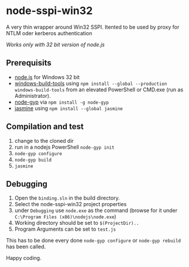 # node-sspi-win32

A very thin wrapper around Win32 SSPI.
Itented to be used by proxy for NTLM oder kerberos authentication

*Works only with 32 bit version of node.js*

## Prerequisits

- [node.js](https://nodejs.org/dist/v6.10.0/node-v6.10.0-x86.msi) for Windows 32 bit
- [windows-build-tools](https://github.com/felixrieseberg/windows-build-tools) using `npm install --global --production windows-build-tools` from an elevated PowerShell or CMD.exe (run as Administrator).
- [node-gyp](https://github.com/nodejs/node-gyp) via `npm install -g node-gyp`
- [jasmine](https://jasmine.github.io/2.0/node.html) using `npm install --global jasmine`

## Compilation and test

1. change to the cloned dir
2. run in a nodejs PowerShell `node-gyp init`
3. `node-gyp configure`
4. `node-gyp build`
4. `jasmine`

## Debugging

1. Open the `binding.sln` in the build directory.
2. Select the node-sspi-win32 project properties
3. under `Debugging` use `node.exe` as the command (browse for it under `C:\Program Files (x86)\nodejs\node.exe`)
4. Working directory should be set to `$(ProjectDir)..`
5. Program Arguments can be set to `test.js`

This has to be done every done `node-gyp configure` or `node-gyp rebuild` has
been called.

Happy coding.

